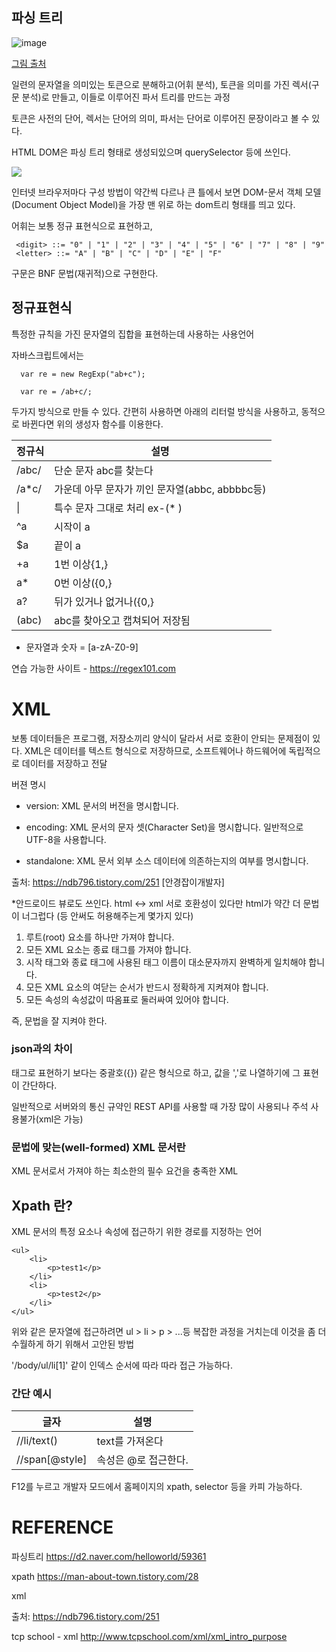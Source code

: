 ## 파싱 트리


![image](https://user-images.githubusercontent.com/40421183/127004103-d23da86f-9239-4c8b-86f2-37892d65afb0.png)

[그림 출처](https://d2.naver.com/helloworld/59361)


일련의 문자열을 의미있는 토큰으로 분해하고(어휘 분석), 토큰을 의미를 가진  렉서(구문 분석)로 만들고, 이들로 이루어진 파서 트리를 만드는 과정

토큰은 사전의 단어, 렉서는 단어의 의미, 파서는 단어로 이루어진 문장이라고 볼 수 있다.


HTML DOM은 파싱 트리 형태로 생성되있으며 querySelector 등에 쓰인다.

![](https://i.imgur.com/pMiGQsd.png)


인터넷 브라우저마다 구성 방법이 약간씩 다르나 큰 틀에서 보면 
DOM-문서 객체 모델(Document Object Model)을 가장 맨 위로 하는 dom트리 형태를 띄고 있다. 


어휘는 보통 정규 표현식으로 표현하고,

     <digit> ::= "0" | "1" | "2" | "3" | "4" | "5" | "6" | "7" | "8" | "9"
     <letter> ::= "A" | "B" | "C" | "D" | "E" | "F"
구문은 BNF 문법(재귀적)으로 구현한다.




## 정규표현식

특정한 규칙을 가진 문자열의 집합을 표현하는데 사용하는 사용언어

자바스크립트에서는 

      var re = new RegExp("ab+c");
  
      var re = /ab+c/;
  
  
두가지 방식으로 만들 수 있다. 간편히 사용하면 아래의 리터럴 방식을 사용하고, 동적으로 바뀐다면 위의 생성자 함수를 이용한다.




|정규식|설명|
|------|---|
|/abc/ |단순 문자 abc를 찾는다|
|/a*c/|가운데 아무 문자가 끼인 문자열(abbc, abbbbc등)|
|\||특수 문자 그대로 처리 ex-(\* )|
|^a |시작이 a|
|$a|끝이 a|
|+a|1번 이상{1,}|
|a*|0번 이상({0,}|
|a?|뒤가 있거나 없거나({0,}|
|(abc)|abc를 찾아오고 캡쳐되어 저장됨|

* 문자열과 숫자 = [a-zA-Z0-9]

연습 가능한 사이트 - https://regex101.com

# XML


보통 데이터들은 프로그램, 저장소끼리 양식이 달라서 서로 호환이 안되는 문제점이 있다.
XML은 데이터를 텍스트 형식으로 저장하므로, 소프트웨어나 하드웨어에 독립적으로 데이터를 저장하고 전달

버젼 명시
<?xml version="1.0" encoding="UTF-8"?>

 - version: XML 문서의 버전을 명시합니다.

 - encoding: XML 문서의 문자 셋(Character Set)을 명시합니다. 일반적으로 UTF-8을 사용합니다.

 - standalone: XML 문서 외부 소스 데이터에 의존하는지의 여부를 명시합니다.



출처: https://ndb796.tistory.com/251 [안경잡이개발자]


*안드로이드 뷰로도 쓰인다.
html <-> xml 서로 호환성이 있다만 html가 약간 더 문법이 너그럽다
(</tag>등 안써도 허용해주는게 몇가지 있다)

1. 루트(root) 요소를 하나만 가져야 합니다.
2. 모든 XML 요소는 종료 태그를 가져야 합니다.
3. 시작 태그와 종료 태그에 사용된 태그 이름이 대소문자까지 완벽하게 일치해야 합니다.
4. 모든 XML 요소의 여닫는 순서가 반드시 정확하게 지켜져야 합니다.
5. 모든 속성의 속성값이 따옴표로 둘러싸여 있어야 합니다.

즉, 문법을 잘 지켜야 한다.


### json과의 차이 

태그로 표현하기 보다는 중괄호({}) 같은 형식으로 하고, 값을 ','로 나열하기에 그 표현이 간단하다.

일반적으로 서버와의 통신 규약인 REST API를 사용할 때 가장 많이 사용되나 주석 사용불가(xml은 가능)

### 문법에 맞는(well-formed) XML 문서란 

XML 문서로서 가져야 하는 최소한의 필수 요건을 충족한 XML 

## Xpath 란?

XML 문서의 특정 요소나 속성에 접근하기 위한 경로를 지정하는 언어

    <ul>
        <li>
            <p>test1</p>
        </li>
        <li>
            <p>test2</p>
        </li>
    </ul>


위와 같은 문자열에 접근하려면 ul > li > p > ...등 복잡한 과정을 거치는데 이것을 좀 더 수월하게 하기 위해서 고안된 방법 

'/body/ul/li[1]' 같이 인덱스 순서에 따라 따라 접근 가능하다. 


### 간단 예시
|글자|설명|
|------|---|
|//li/text() |text를 가져온다|
|//span[@style] |속성은 @로 접근한다. |


F12를 누르고 개발자 모드에서 홈페이지의 xpath, selector 등을 카피 가능하다.





# REFERENCE 

파싱트리 
https://d2.naver.com/helloworld/59361

xpath
https://man-about-town.tistory.com/28

xml

출처: https://ndb796.tistory.com/251

tcp school - xml 
http://www.tcpschool.com/xml/xml_intro_purpose

